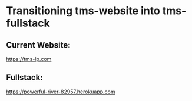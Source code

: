 # Transitioning tms-website into tms-fullstack

## Current Website:
https://tms-lp.com

## Fullstack:
https://powerful-river-82957.herokuapp.com